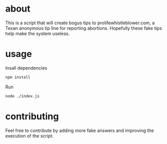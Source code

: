 # about
This is a script that will create bogus tips to prolifewhistleblower.com, a Texan anonymous tip line for reporting abortions. Hopefully these fake tips help make the system useless.

# usage
Insall dependencies
```sh
npm install
```

Run
```sh
node ./index.js
```

# contributing
Feel free to contribute by adding more fake answers and improving the execution of the script.
